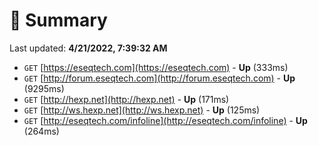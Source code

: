 # 📖 Summary
Last updated: **4/21/2022, 7:39:32 AM**

- `GET` [https://eseqtech.com](https://eseqtech.com) - **Up** (333ms)
- `GET` [http://forum.eseqtech.com](http://forum.eseqtech.com) - **Up** (9295ms)
- `GET` [http://hexp.net](http://hexp.net) - **Up** (171ms)
- `GET` [http://ws.hexp.net](http://ws.hexp.net) - **Up** (125ms)
- `GET` [http://eseqtech.com/infoline](http://eseqtech.com/infoline) - **Up** (264ms)
